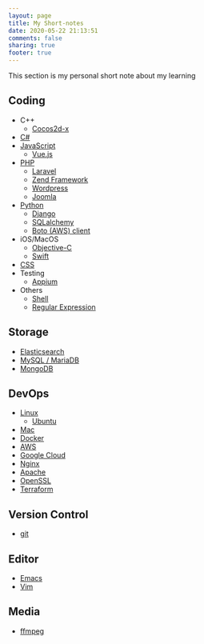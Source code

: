 ```yaml
---
layout: page
title: My Short-notes
date: 2020-05-22 21:13:51
comments: false
sharing: true
footer: true
---
```


This section is my personal short note about my learning

## Coding

- C++
    - [Cocos2d-x](cocos2dx)
- [C#](csharp)
- [JavaScript](javascript)
    - [Vue.js](vue)
- [PHP](php)
    - [Laravel](laravel)
    - [Zend Framework](zend-framework)
    - [Wordpress](wordpress)
    - [Joomla](joomla)
- [Python](python)
    - [Django](django)
    - [SQLalchemy](sqlalchemy)
    - [Boto (AWS) client](python-boto)
- iOS/MacOS
    - [Objective-C](objective-c)
    - [Swift](swift)
- [CSS](css)
- Testing
    - [Appium](appium)
- Others
    - [Shell](shell-script)
    - [Regular Expression](regex)

## Storage

- [Elasticsearch](elasticsearch)
- [MySQL / MariaDB](mysql)
- [MongoDB](mongodb)

## DevOps

- [Linux](linux)
    - [Ubuntu](ubuntu)
- [Mac](mac)
- [Docker](docker)
- [AWS](aws)
- [Google Cloud](gcloud)
- [Nginx](nginx)
- [Apache](apache)
- [OpenSSL](openssl)
- [Terraform](terraform)

## Version Control

- [git](git)

## Editor

- [Emacs](emacs)
- [Vim](vim)

## Media

- [ffmpeg](ffmpeg)
